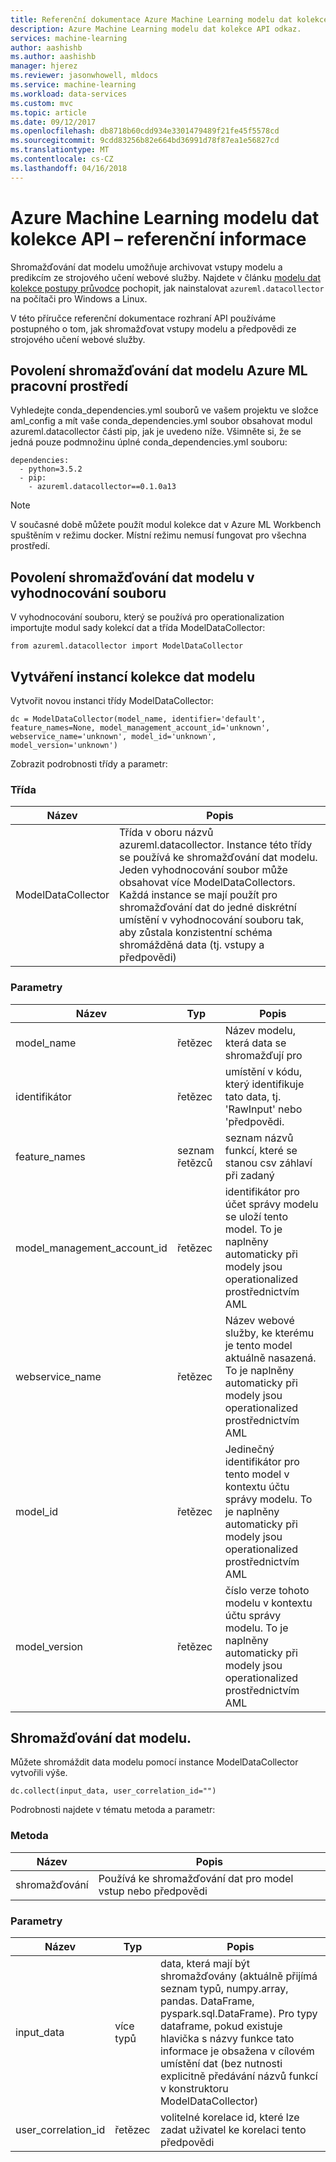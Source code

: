 ```yaml
---
title: Referenční dokumentace Azure Machine Learning modelu dat kolekce API | Microsoft Docs
description: Azure Machine Learning modelu dat kolekce API odkaz.
services: machine-learning
author: aashishb
ms.author: aashishb
manager: hjerez
ms.reviewer: jasonwhowell, mldocs
ms.service: machine-learning
ms.workload: data-services
ms.custom: mvc
ms.topic: article
ms.date: 09/12/2017
ms.openlocfilehash: db8718b60cdd934e3301479489f21fe45f5578cd
ms.sourcegitcommit: 9cdd83256b82e664bd36991d78f87ea1e56827cd
ms.translationtype: MT
ms.contentlocale: cs-CZ
ms.lasthandoff: 04/16/2018
---
```

# <a name="azure-machine-learning-model-data-collection-api-reference"></a>Azure Machine Learning modelu dat kolekce API – referenční informace

Shromažďování dat modelu umožňuje archivovat vstupy modelu a predikcím ze strojového učení webové služby. Najdete v článku [modelu dat kolekce postupy průvodce](how-to-use-model-data-collection.md) pochopit, jak nainstalovat `azureml.datacollector` na počítači pro Windows a Linux.

V této příručce referenční dokumentace rozhraní API používáme postupného o tom, jak shromažďovat vstupy modelu a předpovědi ze strojového učení webové služby.

## <a name="enable-model-data-collection-in-azure-ml-workbench-environment"></a>Povolení shromažďování dat modelu Azure ML pracovní prostředí

 Vyhledejte conda\_dependencies.yml souborů ve vašem projektu ve složce aml_config a mít vaše conda\_dependencies.yml soubor obsahovat modul azureml.datacollector části pip, jak je uvedeno níže. Všimněte si, že se jedná pouze podmnožinu úplné conda\_dependencies.yml souboru:

    dependencies:
      - python=3.5.2
      - pip:
        - azureml.datacollector==0.1.0a13

>[!NOTE] 
>V současné době můžete použít modul kolekce dat v Azure ML Workbench spuštěním v režimu docker. Místní režimu nemusí fungovat pro všechna prostředí.




## <a name="enable-model-data-collection-in-the-scoring-file"></a>Povolení shromažďování dat modelu v vyhodnocování souboru

V vyhodnocování souboru, který se používá pro operationalization importujte modul sady kolekcí dat a třída ModelDataCollector:

    from azureml.datacollector import ModelDataCollector


## <a name="model-data-collector-instantiation"></a>Vytváření instancí kolekce dat modelu
Vytvořit novou instanci třídy ModelDataCollector:

    dc = ModelDataCollector(model_name, identifier='default', feature_names=None, model_management_account_id='unknown', webservice_name='unknown', model_id='unknown', model_version='unknown')

Zobrazit podrobnosti třídy a parametr:

### <a name="class"></a>Třída
| Název | Popis |
|--------------------|--------------------|
| ModelDataCollector | Třída v oboru názvů azureml.datacollector. Instance této třídy se používá ke shromažďování dat modelu. Jeden vyhodnocování soubor může obsahovat více ModelDataCollectors. Každá instance se mají použít pro shromažďování dat do jedné diskrétní umístění v vyhodnocování souboru tak, aby zůstala konzistentní schéma shromážděná data (tj. vstupy a předpovědi)|


### <a name="parameters"></a>Parametry

| Název | Typ | Popis |
|-------------|------------|-------------------------|
| model_name | řetězec | Název modelu, která data se shromažďují pro |
| identifikátor | řetězec | umístění v kódu, který identifikuje tato data, tj. 'RawInput' nebo 'předpovědi. |
| feature_names | seznam řetězců | seznam názvů funkcí, které se stanou csv záhlaví při zadaný |
| model_management_account_id | řetězec | identifikátor pro účet správy modelu se uloží tento model. To je naplněny automaticky při modely jsou operationalized prostřednictvím AML |
| webservice_name | řetězec | Název webové služby, ke kterému je tento model aktuálně nasazená. To je naplněny automaticky při modely jsou operationalized prostřednictvím AML |
| model_id | řetězec | Jedinečný identifikátor pro tento model v kontextu účtu správy modelu. To je naplněny automaticky při modely jsou operationalized prostřednictvím AML |
| model_version | řetězec | číslo verze tohoto modelu v kontextu účtu správy modelu. To je naplněny automaticky při modely jsou operationalized prostřednictvím AML |



 

## <a name="collecting-the-model-data"></a>Shromažďování dat modelu.

Můžete shromáždit data modelu pomocí instance ModelDataCollector vytvořili výše.

    dc.collect(input_data, user_correlation_id="")

Podrobnosti najdete v tématu metoda a parametr:

### <a name="method"></a>Metoda
| Název | Popis |
|--------------------|--------------------|
| shromažďování | Používá ke shromažďování dat pro model vstup nebo předpovědi|


### <a name="parameters"></a>Parametry

| Název | Typ | Popis |
|-------------|------------|-------------------------|
| input_data | více typů | data, která mají být shromažďovány (aktuálně přijímá seznam typů, numpy.array, pandas. DataFrame, pyspark.sql.DataFrame). Pro typy dataframe, pokud existuje hlavička s názvy funkce tato informace je obsažena v cílovém umístění dat (bez nutnosti explicitně předávání názvů funkcí v konstruktoru ModelDataCollector) |
| user_correlation_id | řetězec | volitelné korelace id, které lze zadat uživatel ke korelaci tento předpovědi |

